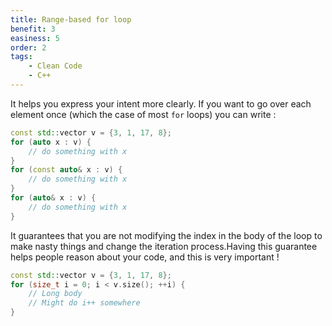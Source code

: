 ```yaml
---
title: Range-based for loop
benefit: 3
easiness: 5
order: 2
tags:
    - Clean Code
    - C++
---
```


It helps you express your intent more clearly. If you want to go over each element once (which the case of most `for` loops) you can write :

```cpp
const std::vector v = {3, 1, 17, 8};
for (auto x : v) {
    // do something with x
}
for (const auto& x : v) {
    // do something with x
}
for (auto& x : v) {
    // do something with x
}
```

It guarantees that you are not modifying the index in the body of the loop to make nasty things and change the iteration process.Having this guarantee helps people reason about your code, and this is very important !

```cpp
const std::vector v = {3, 1, 17, 8};
for (size_t i = 0; i < v.size(); ++i) {
    // Long body
    // Might do i++ somewhere
}
```